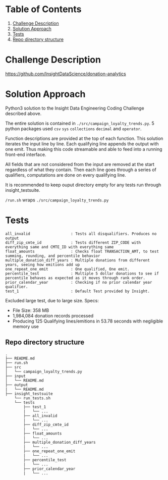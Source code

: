 # Table of Contents
1. [Challenge Description](README.md#challenge-description)
2. [Solution Approach](README.md#solution-approach)
3. [Tests](README.md#tests)
4. [Repo directory structure](README.md#repo-directory-structure)

# Challenge Description
https://github.com/InsightDataScience/donation-analytics

# Solution Approach
Python3 solution to the Insight Data Engineering Coding Challenge described above.

The entire solution is contained in `./src/campaign_loyalty_trends.py`. 5 python packages used `csv` `sys` `collections` `decimal` and `operator`.

Function descriptions are provided at the top of each function. This solution iterates the input line by line. Each qualifying line appends the output with one emit. Thus making this code streamable and able to feed into a running front-end interface.

All fields that are not considered from the input are removed at the start regardless of what they contain. Then each line goes through a series of qualifiers, computations are done on every qualifying line. 

It is recommended to keep ouput directory empty for any tests run through insight_testsuite. 

`/run.sh` wraps `./src/campaign_loyalty_trends.py`

# Tests

    all_invalid                  : Tests all disqualifiers. Produces no output
    diff_zip_cmte_id             : Tests different ZIP_CODE with everything same and CMTE_ID with everything same
    float_amounts                : Checks float TRANSACTION_AMT, to test summing, rounding, and percentile behavior 
    multiple_donation_diff_years : Multiple donations from different years, seeing how emitions add up
    one_repeat_one_emit          : One qualified, One emit.
    percentile_test              : Multiple 5 dollar donations to see if percentile behaves as expected as it moves through rank order.
    prior_calendar_year          : Checking if no prior calendar year qualifier.
    test_1                       : Default Test provided by Insight.

Excluded large test, due to large size. Specs:
* File Size: 358 MB
* 1,984,084 donation records processed
* Producing 125 Qualifying lines/emitions in 53.78 seconds with negligible memory use

## Repo directory structure

    .
    ├── README.md 
    ├── run.sh
    ├── src
    │   └── campaign_loyalty_trends.py
    ├── input
    │   └── README.md
    ├── output
    |   └── README.md
    ├── insight_testsuite
        └── run_tests.sh
        └── tests
            ├── test_1
            |   └── ... 
            ├── all_invalid
            |   └── ...
            ├── diff_zip_cmte_id
            |   └── ...
            ├── float_amounts
            |   └── ...
            ├── multiple_donation_diff_years
            |   └── ...
            ├── one_repeat_one_emit
            |   └── ...
            ├── percentile_test
            |   └── ...
            ├── prior_calendar_year
            |   └── ...
